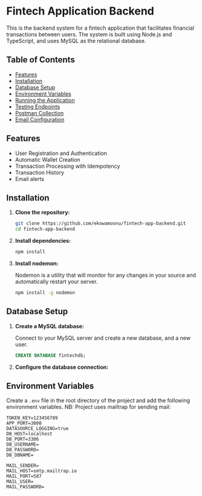 # Fintech Application Backend

This is the backend system for a fintech application that facilitates financial transactions between users. The system is built using Node.js and TypeScript, and uses MySQL as the relational database.

## Table of Contents

- [Features](#features)
- [Installation](#installation)
- [Database Setup](#database-setup)
- [Environment Variables](#environment-variables)
- [Running the Application](#running-the-application)
- [Testing Endpoints](#testing-endpoints)
- [Postman Collection](#postman-collection)
- [Email Configuration](#email-configuration)

## Features

- User Registration and Authentication
- Automatic Wallet Creation
- Transaction Processing with Idempotency
- Transaction History
- Email alerts

## Installation

1. **Clone the repository:**

    ```bash
    git clone https://github.com/ekowamoonu/fintech-app-backend.git
    cd fintech-app-backend
    ```

2. **Install dependencies:**

    ```bash
    npm install
    ```

3. **Install nodemon:**

    Nodemon is a utility that will monitor for any changes in your source and automatically restart your server.

    ```bash
    npm install -g nodemon
    ```

## Database Setup

1. **Create a MySQL database:**

    Connect to your MySQL server and create a new database, and a new user.

    ```sql
    CREATE DATABASE fintechdb;
    ```

2. **Configure the database connection:**

## Environment Variables

Create a `.env` file in the root directory of the project and add the following environment variables. NB: Project uses mailtrap for sending mail:

```env
TOKEN_KEY=123456789
APP_PORT=3000
DATASOURCE_LOGGING=true
DB_HOST=localhost
DB_PORT=3306
DB_USERNAME=
DB_PASSWORD=
DB_DBNAME=

MAIL_SENDER=
MAIL_HOST=smtp.mailtrap.io
MAIL_PORT=587
MAIL_USER=
MAIL_PASSWORD=
